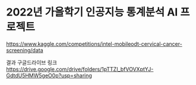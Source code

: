 # 2022년 가을학기 인공지능 통계분석 AI 프로젝트

https://www.kaggle.com/competitions/intel-mobileodt-cervical-cancer-screening/data

결과 구글드라이브 링크
https://drive.google.com/drive/folders/1pTTZI_bfVOVXptYJ-GdtdU5HMW5geO0p?usp=sharing
